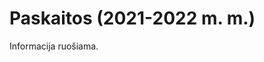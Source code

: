 # Paskaitos (2021-2022 m. m.)

Informacija ruošiama.

<!-- ## Pagrindinė informacija -->

<!-- ## Paskaitų tvarkaraštis ir paskaitų įrašai -->

